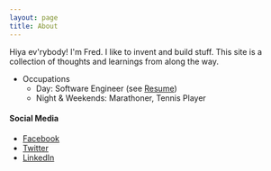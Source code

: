 ```yaml
---
layout: page
title: About
---
```


Hiya ev'rybody! I'm Fred. I like to invent and build stuff. This site is a
collection of thoughts and learnings from along the way.

* Occupations
  * Day: Software Engineer (see [Resume](/about/resume/))
  * Night & Weekends: Marathoner, Tennis Player

#### Social Media

* [Facebook](https://fb.me/frdzy)
* [Twitter](https://twitter.com/frdzy)
* [LinkedIn](https://linkedin.com/in/frdzy)

